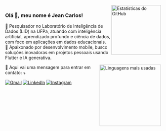 <img align="right" src="https://github-readme-stats.vercel.app/api?username=jeancarloscc&hide_title=false&hide_rank=false&show_icons=true&include_all_commits=true&count_private=true&disable_animations=false&theme=github_dark_dimmed&locale=pt-br&hide_border=false" height="160" alt="Estatísticas do GitHub" />

### Olá 👋, meu nome é Jean Carlos!

<p>🔬 Pesquisador no Laboratório de Inteligência de Dados (LID) na UFPa, atuando com inteligência artificial, aprendizado profundo e ciência de dados, com foco
em aplicações em dados educacionais.<br/>
📱 Apaixonado por desenvolvimento mobile, busco soluções inovadoras em projetos
pessoais usando Flutter e IA generativa.</p>

<img align="right" src="https://github-readme-stats.vercel.app/api/top-langs?username=jeancarloscc&locale=pt-br&hide_title=false&layout=compact&card_width=320&langs_count=6&theme=github_dark_dimmed&hide_border=false" height="198" alt="Linguagens mais usadas" />

<p align="left">
  💌 Aqui vai uma mensagem para entrar em contato: ⤵️
</p>

<p align="left">
  <a href="#" title="Gmail">
  <img src="https://img.shields.io/badge/-Gmail-FF0000?style=flat-square&labelColor=FF0000&logo=gmail&logoColor=white&link=jeancc.costa@gmail.com" alt="Gmail"/></a>
  <a href="#" title="LinkedIn">
  <img src="https://img.shields.io/badge/-Linkedin-0e76a8?style=flat-square&logo=Linkedin&logoColor=white&link=https://www.linkedin.com/in/jeancc-costa/" alt="LinkedIn"/></a>
  <a href="#" title="Instagram">
  <img src="https://img.shields.io/badge/-Instagram-DF0174?style=flat-square&labelColor=DF0174&logo=instagram&logoColor=white&link=https://www.instagram.com/jeancc.costa?igsh=MW10aXV4OW1rZG0zcg==" alt="Instagram"/></a>
</p>
